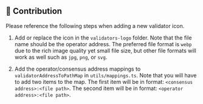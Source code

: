 ## 📜 Contribution

Please reference the following steps when adding a new validator icon.

1. Add or replace the icon in the `validators-logo` folder. Note that the file name should be the operator address. The preferred file format is `webp` due to the rich image quality yet small file size, but other file formats will work as well such as `jpg`, `png`, or `svg`.

2. Add the operator/consensus address mappings to `validatorAddressToPathMap` in `utils/mappings.ts`. Note that you will have to add two items to the map. The first item will be in format: `<consensus address>:<file path>`. The second item will be in format: `<operator address>:<file path>`.
